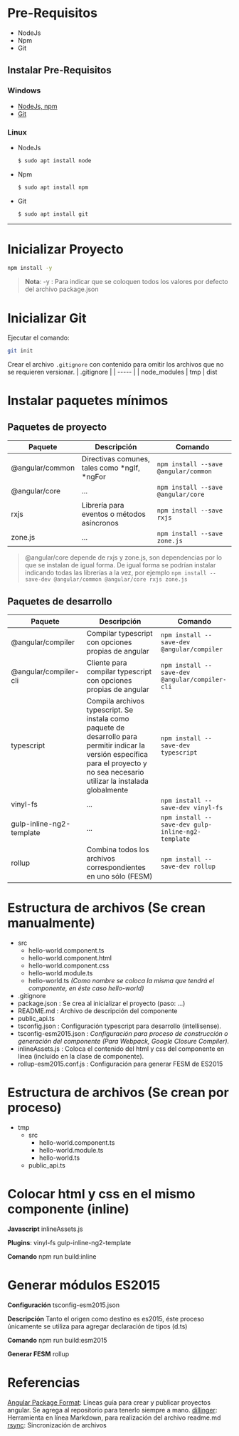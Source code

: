 # Pre-Requisitos

- NodeJs
- Npm
- Git

## Instalar Pre-Requisitos

### Windows
- [NodeJs, npm](https://nodejs.org)
- [Git](https://git-scm.com)

### Linux
- NodeJs
    ```sh
    $ sudo apt install node
    ```
- Npm
    ```sh
    $ sudo apt install npm
    ```
- Git
    ```sh
    $ sudo apt install git
    ```
___

# Inicializar Proyecto

```sh
npm install -y 
```

> **Nota**: 
-y : Para indicar que se coloquen todos los valores por defecto del archivo package.json

# Inicializar Git

Ejecutar el comando:
```sh
git init
```
Crear el archivo ```.gitignore``` con contenido para omitir los archivos que no se requieren versionar.
| .gitignore  |
| ----- |
| node_modules
| tmp
| dist

# Instalar paquetes mínimos

## Paquetes de proyecto
| Paquete | Descripción | Comando
| ----- | ------- | ------ 
| @angular/common | Directivas comunes, tales como *ngIf, *ngFor | `npm install --save @angular/common`
| @angular/core | ... | `npm install --save @angular/core`
| rxjs | Librería para eventos o métodos asíncronos | `npm install --save rxjs`
| zone.js | ... | `npm install --save zone.js`

> @angular/core depende de rxjs y zone.js, son dependencias por lo que se instalan de igual forma.
> De igual forma se podrían instalar indicando todas las librerías a la vez, por ejemplo `npm install --save-dev @angular/common @angular/core rxjs zone.js`

## Paquetes de desarrollo
| Paquete | Descripción | Comando
| ----- | ------- | ------ 
| @angular/compiler | Compilar typescript con opciones propias de angular | `npm install --save-dev @angular/compiler`
| @angular/compiler-cli | Cliente para compilar typescript con opciones propias de angular | `npm install --save-dev @angular/compiler-cli`
| typescript | Compila archivos typescript. Se instala como paquete de desarrollo para permitir indicar la versión específica para el proyecto y no sea necesario utilizar la instalada globalmente | `npm install --save-dev typescript`
| vinyl-fs | ... | `npm install --save-dev vinyl-fs`
| gulp-inline-ng2-template | ... | `npm install --save-dev gulp-inline-ng2-template`
| rollup | Combina todos los archivos correspondientes en uno sólo (FESM) | `npm install --save-dev rollup`

# Estructura de archivos (Se crean manualmente)

- src
    - hello-world.component.ts
    - hello-world.component.html
    - hello-world.component.css
    - hello-world.module.ts
    - hello-world.ts *(Como nombre se coloca la misma que tendrá el componente, en éste caso hello-world)*
- .gitignore
- package.json  : Se crea al inicializar el proyecto (paso: ...)
- README.md     : Archivo de descripción del componente
- public_api.ts
- tsconfig.json : Configuración typescript para desarrollo (intellisense).
- tsconfig-esm2015.json : *Configuración para proceso de construcción o generación del componente (Para Webpack, Google Closure Compiler).*
- inlineAssets.js   : Coloca el contenido del html y css del componente en línea (incluído en la clase de componente).
- rollup-esm2015.conf.js : Configuración para generar FESM de ES2015

# Estructura de archivos (Se crean por proceso)

- tmp
    - src
        - hello-world.component.ts
        - hello-world.module.ts
        - hello-world.ts
    - public_api.ts

# Colocar html y css en el mismo componente (inline)

**Javascript**
inlineAssets.js

**Plugins**:
vinyl-fs
gulp-inline-ng2-template

**Comando**
npm run build:inline

# Generar módulos ES2015

**Configuración**
tsconfig-esm2015.json

**Descripción**
Tanto el origen como destino es es2015, éste proceso únicamente se utiliza para agregar declaración de tipos (d.ts)

**Comando**
npm run build:esm2015

**Generar FESM**
rollup

# Referencias
[Angular Package Format](https://docs.google.com/document/d/1CZC2rcpxffTDfRDs6p1cfbmKNLA6x5O-NtkJglDaBVs): Líneas guía para crear y publicar proyectos angular. Se agrega al repositorio para tenerlo siempre a mano.
[dillinger](https://dillinger.io): Herramienta en línea Markdown, para realización del archivo readme.md
[rsync](https://www.atareao.es/software-linux/sincronizacion-a-fondo-con-rsync/): Sincronización de archivos
